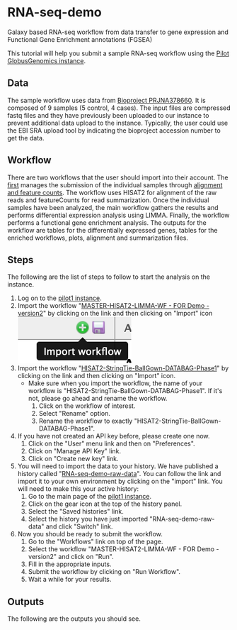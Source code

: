 # RNA-seq-demo
Galaxy based RNA-seq workflow from data transfer to gene expression and Functional Gene Enrichment annotations (FGSEA)

This tutorial will help you submit a sample RNA-seq workflow using the [Pilot GlobusGenomics instance](https://pilot1.globusgenomics.org).

## Data
The sample workflow uses data from [Bioproject PRJNA378660](https://www.ncbi.nlm.nih.gov/bioproject/?term=PRJNA378660). It is composed of 9 samples (5 control, 4 cases). The input files are compressed fastq files and they have previously been uploaded to our instance to prevent additional data upload to the instance. Typically, the user could use the EBI SRA upload tool by indicating the bioproject accession number to get the data.

## Workflow
There are two workflows that the user should import into their account. The [first]( https://pilot1.globusgenomics.org/u/arodri7/w/master-hisat2-limma-wf---for-demo---version2-imported-from-uploaded-file) manages the submission of the individual samples through [alignment and feature counts]( https://pilot1.globusgenomics.org/u/arodri7/w/hisat2-stringtie-ballgown-databag-phase1-imported-from-uploaded-file). The workflow uses HISAT2 for alignment of the raw reads and featureCounts for read summarization. Once the individual samples have been analyzed, the main workflow gathers the results and performs differential expression analysis using LIMMA. Finally, the workflow performs a functional gene enrichment analysis. The outputs for the workflow are tables for the differentially expressed genes, tables for the enriched workflows, plots, alignment and summarization files.

## Steps
The following are the list of steps to follow to start the analysis on the instance.
1. Log on to the [pilot1 instance](https://pilot1.globusgenomics.org).
2. Import the workflow "[MASTER-HISAT2-LIMMA-WF - FOR Demo - version2](https://pilot1.globusgenomics.org/u/arodri7/w/master-hisat2-limma-wf---for-demo---version2-imported-from-uploaded-file)" by clicking on the link and then clicking on "Import" icon ![alt text](https://github.com/arodri7/RNA-seq-demo/blob/master/images/ImportImage.png "Import Workflow")
3. Import the workflow "[HISAT2-StringTie-BallGown-DATABAG-Phase1](https://pilot1.globusgenomics.org/u/arodri7/w/hisat2-stringtie-ballgown-databag-phase1-imported-from-uploaded-file)" by clicking on the link and then clicking on "Import" icon.
    * Make sure when you import the workflow, the name of your workflow is "HISAT2-StringTie-BallGown-DATABAG-Phase1". If it's not, please go ahead and rename the workflow.
      1. Click on the workflow of interest.
      2. Select "Rename" option.
      3. Rename the workflow to exactly "HISAT2-StringTie-BallGown-DATABAG-Phase1".
4. If you have not created an API key before, please create one now.
    1. Click on the "User" menu link and then on "Preferences".
    2. Click on "Manage API Key" link.
    3. Click on "Create new key" link.
5. You will need to import the data to your history. We have published a history called "[RNA-seq-demo-raw-data](https://pilot1.globusgenomics.org/u/arodri7/h/rna-seq-demo-raw-data)". You can follow the link and import it to your own environment by clicking on the "import" link. You will need to make this your active history:
    1. Go to the main page of the [pilot1 instance](https://pilot1.globusgenomics.org).
    2. Click on the gear icon at the top of the history panel.
    3. Select the "Saved histories" link.
    4. Select the history you have just imported "RNA-seq-demo-raw-data" and click "Switch" link.
6. Now you should be ready to submit the workflow.
    1. Go to the "Workflows" link on top of the page.
    2. Select the workflow "MASTER-HISAT2-LIMMA-WF - FOR Demo - version2" and click on "Run".
    3. Fill in the appropriate inputs.
    4. Submit the workflow by clicking on "Run Workflow".
    5. Wait a while for your results.
    
## Outputs
The following are the outputs you should see.
  
